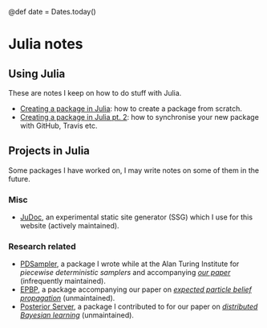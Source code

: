 @def date = Dates.today()

# Julia notes

## Using Julia

These are notes I keep on how to do stuff with Julia.

* [Creating a package in Julia](/pub/julia/dev-pkg.html): how to create a package from scratch.
* [Creating a package in Julia pt. 2](/pub/julia/dev-pkg2.html): how to synchronise your new package with GitHub, Travis etc.

## Projects in Julia

Some packages I have worked on, I may write notes on some of them in the future.

### Misc

* [JuDoc](https://github.com/tlienart/JuDoc.jl), an experimental static site generator (SSG) which I use for this website (actively maintained).

### Research related

* [PDSampler](https://github.com/alan-turing-institute/PDSampler.jl), a package I wrote while at the Alan Turing Institute for *piecewise deterministic samplers* and accompanying [_our paper_](https://arxiv.org/abs/1701.04244) (infrequently maintained).
* [EPBP](https://github.com/tlienart/EPBP.jl), a package accompanying our paper on [_expected particle belief propagation_](/assets/misc/pdf/epbp.pdf) (unmaintained).
* [Posterior Server](https://github.com/BigBayes/PosteriorServer), a package I contributed to for our paper on [_distributed Bayesian learning_](http://www.jmlr.org/papers/volume18/16-478/16-478.pdf) (unmaintained).
